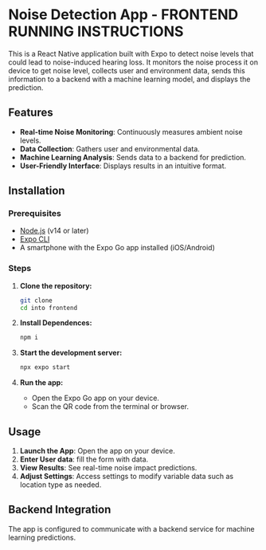 # Noise Detection App - FRONTEND RUNNING INSTRUCTIONS

This is a React Native application built with Expo to detect noise levels that could lead to noise-induced hearing loss. It monitors the noise process it on device to get noise level, collects user and environment data, sends this information to a backend with a machine learning model, and displays the prediction.

## Features

- **Real-time Noise Monitoring**: Continuously measures ambient noise levels.
- **Data Collection**: Gathers user and environmental data.
- **Machine Learning Analysis**: Sends data to a backend for prediction.
- **User-Friendly Interface**: Displays results in an intuitive format.

## Installation

### Prerequisites

- [Node.js](https://nodejs.org/) (v14 or later)
- [Expo CLI](https://docs.expo.dev/get-started/installation/)
- A smartphone with the Expo Go app installed (iOS/Android)

### Steps

1. **Clone the repository:**

   ```bash
   git clone 
   cd into frontend
   ```
2. **Install Dependences:**

   ```bash
   npm i
   ```
3. **Start the development server:**

   ```bash
   npx expo start
   ```
2. **Run the app:**

   - Open the Expo Go app on your device.
   - Scan the QR code from the terminal or browser.

## Usage

1. **Launch the App**: Open the app on your device.
2. **Enter User data**: fill the form with data.
3. **View Results**: See real-time noise impact predictions.
4. **Adjust Settings**: Access settings to modify variable data such as location type as needed.

## Backend Integration

The app is configured to communicate with a backend service for machine learning predictions.
